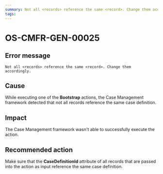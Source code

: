 ```yaml
---
summary: Not all <records> reference the same <record>. Change them accordingly.
tags:
---
```


# OS-CMFR-GEN-00025

## Error message

`Not all <records> reference the same <record>. Change them accordingly.`

## Cause

While executing one of the **Bootstrap** actions, the Case Management framework detected that not all records reference the same case definition.

## Impact

The Case Management framework wasn't able to successfully execute the action.

## Recommended action

Make sure that the **CaseDefinitionId** attribute of all records that are passed into the action as input reference the same case definition.
